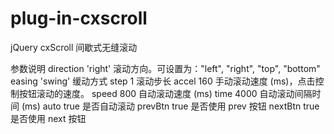 # plug-in-cxscroll

jQuery cxScroll 间歇式无缝滚动


参数说明
direction	'right'	滚动方向。可设置为："left", "right", "top", "bottom"
easing	'swing'	缓动方式
step	1	滚动步长
accel	160	手动滚动速度 (ms)，点击控制按钮滚动的速度。
speed	800	自动滚动速度 (ms)
time	4000	自动滚动间隔时间 (ms)
auto	true	是否自动滚动
prevBtn	true	是否使用 prev 按钮
nextBtn	true	是否使用 next 按钮
